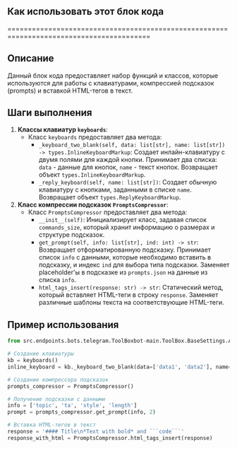 ## Как использовать этот блок кода
=========================================================================================

Описание
-------------------------
Данный блок кода предоставляет набор функций и классов, которые используются для работы с клавиатурами, компрессией подсказок (prompts) и вставкой HTML-тегов в текст. 

Шаги выполнения
-------------------------
1. **Классы клавиатур `keyboards`**:
    - Класс `keyboards` предоставляет два метода:
        - `_keyboard_two_blank(self, data: list[str], name: list[str]) -> types.InlineKeyboardMarkup`: 
            Создает инлайн-клавиатуру с двумя полями для каждой кнопки. 
            Принимает два списка: `data` - данные для кнопок, `name` - текст кнопок. 
            Возвращает объект `types.InlineKeyboardMarkup`.
        - `_reply_keyboard(self, name: list[str])`: 
            Создает обычную клавиатуру с кнопками, заданными в списке `name`. 
            Возвращает объект `types.ReplyKeyboardMarkup`.
2. **Класс компрессии подсказок `PromptsCompressor`**:
    - Класс `PromptsCompressor` предоставляет два метода:
        - `__init__(self)`: 
            Инициализирует класс, задавая список `commands_size`, который хранит информацию о размерах и структуре подсказок.
        - `get_prompt(self, info: list[str], ind: int) -> str`: 
            Возвращает отформатированную подсказку. 
            Принимает список `info` с данными, которые необходимо вставить в подсказку, и индекс `ind` для выбора типа подсказки.
            Заменяет placeholder'ы в подсказке из `prompts.json` на данные из списка `info`.
        - `html_tags_insert(response: str) -> str`: 
            Статический метод, который вставляет HTML-теги в строку `response`. 
            Заменяет различные шаблоны текста на соответствующие HTML-теги.

Пример использования
-------------------------

```python
from src.endpoints.bots.telegram.ToolBoxbot-main.ToolBox.BaseSettings.AuxiliaryClasses import keyboards, PromptsCompressor

# Создание клавиатуры
kb = keyboards()
inline_keyboard = kb._keyboard_two_blank(data=['data1', 'data2'], name=['Button 1', 'Button 2'])

# Создание компрессора подсказок
prompts_compressor = PromptsCompressor()

# Получение подсказки с данными
info = ['topic', 'ta', 'style', 'length']
prompt = prompts_compressor.get_prompt(info, 2)

# Вставка HTML-тегов в текст
response = '#### Title\n*Text with bold* and ```code```'
response_with_html = PromptsCompressor.html_tags_insert(response)
```